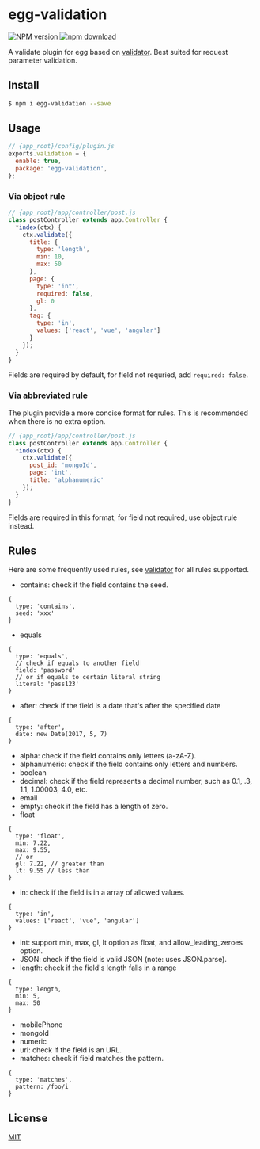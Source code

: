 # egg-validation

[![NPM version][npm-image]][npm-url]
[![npm download][download-image]][download-url]

[npm-image]: https://img.shields.io/npm/v/egg-validation.svg?style=flat-square
[npm-url]: https://npmjs.org/package/egg-validation
[download-image]: https://img.shields.io/npm/dm/egg-validation.svg?style=flat-square
[download-url]: https://npmjs.org/package/egg-validation

A validate plugin for egg based on [validator](https://github.com/chriso/validator.js). Best suited for request parameter validation.

## Install

```bash
$ npm i egg-validation --save
```

## Usage

```js
// {app_root}/config/plugin.js
exports.validation = {
  enable: true,
  package: 'egg-validation',
};
```

### Via object rule

```js
// {app_root}/app/controller/post.js
class postController extends app.Controller {
  *index(ctx) {
    ctx.validate({
      title: {
        type: 'length',
        min: 10,
        max: 50 
      },
      page: {
        type: 'int',
        required: false,
        gl: 0
      },
      tag: {
        type: 'in',
        values: ['react', 'vue', 'angular']
      }
    });
  }
}
```

Fields are required by default, for field not requried, add `required: false`.

### Via abbreviated rule

The plugin provide a more concise format for rules. This is recommended when there is no extra option. 

```js
// {app_root}/app/controller/post.js
class postController extends app.Controller {
  *index(ctx) {
    ctx.validate({
      post_id: 'mongoId',
      page: 'int',
      title: 'alphanumeric'
    });
  }
}
```

Fields are required in this format, for field not required, use object rule instead.

## Rules

Here are some frequently used rules, see [validator](https://github.com/chriso/validator.js) for all rules supported.

* contains: check if the field contains the seed.
```
{
  type: 'contains',
  seed: 'xxx'
}
```
* equals
```
{
  type: 'equals',
  // check if equals to another field
  field: 'password'
  // or if equals to certain literal string
  literal: 'pass123'
}
```
* after: check if the field is a date that's after the specified date
```
{
  type: 'after',
  date: new Date(2017, 5, 7)
}
```
* alpha: check if the field contains only letters (a-zA-Z).
* alphanumeric: check if the field contains only letters and numbers.
* boolean
* decimal: check if the field represents a decimal number, such as 0.1, .3, 1.1, 1.00003, 4.0, etc.
* email
* empty: check if the field has a length of zero.
* float
```
{
  type: 'float',
  min: 7.22,
  max: 9.55,
  // or
  gl: 7.22, // greater than
  lt: 9.55 // less than
}
```
* in: check if the field is in a array of allowed values.
```
{
  type: 'in',
  values: ['react', 'vue', 'angular']
}
```
* int: support min, max, gl, lt option as float, and allow_leading_zeroes option.
* JSON: check if the field is valid JSON (note: uses JSON.parse).
* length: check if the field's length falls in a range
```
{
  type: length,
  min: 5,
  max: 50
}
```
* mobilePhone
* mongoId
* numeric
* url: check if the field is an URL. 
* matches: check if field matches the pattern.
```
{
  type: 'matches',
  pattern: /foo/i
}
```

## License

[MIT](LICENSE)
